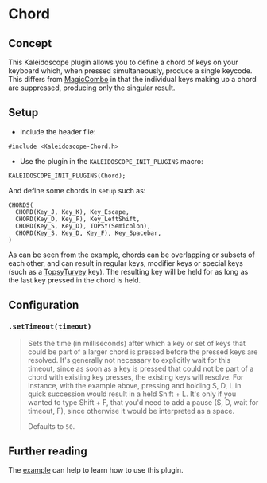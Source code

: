 # Chord

## Concept

This Kaleidoscope plugin allows you to define a chord of keys on your keyboard
which, when pressed simultaneously, produce a single keycode. This differs from
[MagicCombo](https://github.com/keyboardio/Kaleidoscope/tree/master/plugins/Kaleidoscope-MagicCombo)
in that the individual keys making up a chord are suppressed, producing only
the singular result.


## Setup

- Include the header file:
```
#include <Kaleidoscope-Chord.h>
```
- Use the plugin in the `KALEIDOSCOPE_INIT_PLUGINS` macro:
```
KALEIDOSCOPE_INIT_PLUGINS(Chord);
```

And define some chords in `setup` such as:

```
CHORDS(
  CHORD(Key_J, Key_K), Key_Escape,
  CHORD(Key_D, Key_F), Key_LeftShift,
  CHORD(Key_S, Key_D), TOPSY(Semicolon),
  CHORD(Key_S, Key_D, Key_F), Key_Spacebar,
)
```

As can be seen from the example, chords can be overlapping or subsets of each
other, and can result in regular keys, modifier keys or special keys (such as a
[TopsyTurvey](https://github.com/keyboardio/Kaleidoscope/tree/master/plugins/Kaleidoscope-TopsyTurvy)
key). The resulting key will be held for as long as the last key pressed in the
chord is held.

## Configuration

### `.setTimeout(timeout)`

> Sets the time (in milliseconds) after which a key or set of keys that could be
> part of a larger chord is pressed before the pressed keys are resolved. It's
> generally not necessary to explicitly wait for this timeout, since as soon as
> a key is pressed that could not be part of a chord with existing key presses,
> the existing keys will resolve. For instance, with the example above, pressing
> and holding S, D, L in quick succession would result in a held Shift + L. It's
> only if you wanted to type Shift + F, that you'd need to add a pause (S, D,
> wait for timeout, F), since otherwise it would be interpreted as a space.
>
> Defaults to `50`.

## Further reading

The [example](/examples/Keystrokes/Chord/Chord.ino) can help to learn how to use this plugin.
